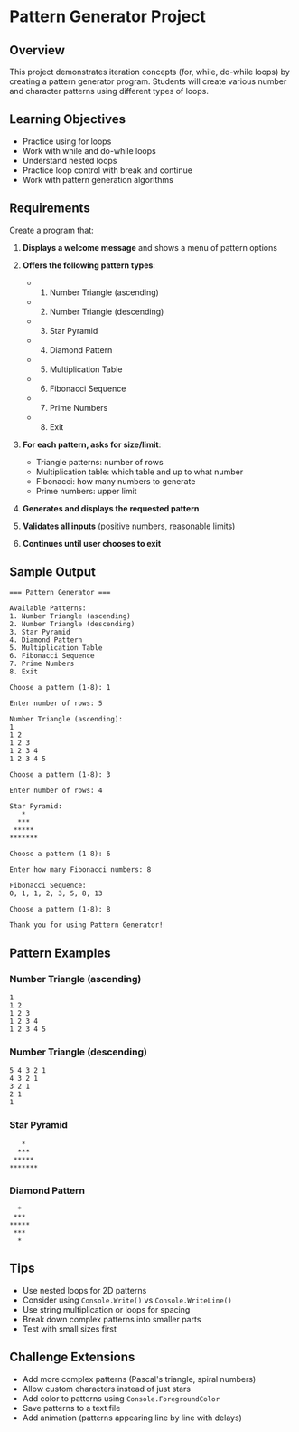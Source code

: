 # Pattern Generator Project

## Overview
This project demonstrates iteration concepts (for, while, do-while loops) by creating a pattern generator program. Students will create various number and character patterns using different types of loops.

## Learning Objectives
- Practice using for loops
- Work with while and do-while loops
- Understand nested loops
- Practice loop control with break and continue
- Work with pattern generation algorithms

## Requirements
Create a program that:

1. **Displays a welcome message** and shows a menu of pattern options

2. **Offers the following pattern types**:
   - 1. Number Triangle (ascending)
   - 2. Number Triangle (descending)
   - 3. Star Pyramid
   - 4. Diamond Pattern
   - 5. Multiplication Table
   - 6. Fibonacci Sequence
   - 7. Prime Numbers
   - 8. Exit

3. **For each pattern, asks for size/limit**:
   - Triangle patterns: number of rows
   - Multiplication table: which table and up to what number
   - Fibonacci: how many numbers to generate
   - Prime numbers: upper limit

4. **Generates and displays the requested pattern**

5. **Validates all inputs** (positive numbers, reasonable limits)

6. **Continues until user chooses to exit**

## Sample Output
```
=== Pattern Generator ===

Available Patterns:
1. Number Triangle (ascending)
2. Number Triangle (descending)
3. Star Pyramid
4. Diamond Pattern
5. Multiplication Table
6. Fibonacci Sequence
7. Prime Numbers
8. Exit

Choose a pattern (1-8): 1

Enter number of rows: 5

Number Triangle (ascending):
1
1 2
1 2 3
1 2 3 4
1 2 3 4 5

Choose a pattern (1-8): 3

Enter number of rows: 4

Star Pyramid:
   *
  ***
 *****
*******

Choose a pattern (1-8): 6

Enter how many Fibonacci numbers: 8

Fibonacci Sequence:
0, 1, 1, 2, 3, 5, 8, 13

Choose a pattern (1-8): 8

Thank you for using Pattern Generator!
```

## Pattern Examples

### Number Triangle (ascending)
```
1
1 2
1 2 3
1 2 3 4
1 2 3 4 5
```

### Number Triangle (descending)
```
5 4 3 2 1
4 3 2 1
3 2 1
2 1
1
```

### Star Pyramid
```
   *
  ***
 *****
*******
```

### Diamond Pattern
```
  *
 ***
*****
 ***
  *
```

## Tips
- Use nested loops for 2D patterns
- Consider using `Console.Write()` vs `Console.WriteLine()`
- Use string multiplication or loops for spacing
- Break down complex patterns into smaller parts
- Test with small sizes first

## Challenge Extensions
- Add more complex patterns (Pascal's triangle, spiral numbers)
- Allow custom characters instead of just stars
- Add color to patterns using `Console.ForegroundColor`
- Save patterns to a text file
- Add animation (patterns appearing line by line with delays)